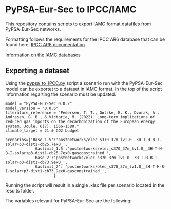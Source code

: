 # PyPSA-Eur-Sec to IPCC/IAMC

This repository contains scripts to export IAMC format datafiles from PyPSA-Eur-Sec networks. 

Formatting follows the requirements for the IPCC AR6 database that can be found here: [IPCC AR6 documentation](https://data.ene.iiasa.ac.at/ar6-scenario-submission/#/about)

[Information on the IAMC databases](https://software.ene.iiasa.ac.at/ixmp-server/tutorials.html)

## Exporting a dataset

Using the [pypsa_to_IPCC.py](pypsa_to_IPCC.py) script a scenario run with the PyPSA-Eur-Sec model can be exportet to a dataset in IAMC format. In the top of the script information regarting the scenario must be updated.

~~~
model = "PyPSA-Eur-Sec 0.0.2" 
model_version = "0.0.6"
literature_reference = "Pedersen, T. T., Gøtske, E. K., Dvorak, A., Andresen, G. B., & Victoria, M. (2022). Long-term implications of reduced gas imports on the decarbonization of the European energy system. Joule, 6(7), 1566-1580."
climate_target = 21 # CO2 budget

scenarios={'Base_1.5':'postnetworks/elec_s370_37m_lv1.0__3H-T-H-B-I-solar+p3-dist1-cb25.7ex0_',
            'Gaslimit_1.5':'postnetworks/elec_s370_37m_lv1.0__3H-T-H-B-I-solar+p3-dist1-cb25.7ex0-gasconstrained_',
            'Base_2':'postnetworks/elec_s370_37m_lv1.0__3H-T-H-B-I-solar+p3-dist1-cb73.9ex0_',
            'Gaslimit_2': 'postnetworks/elec_s370_37m_lv1.0__3H-T-H-B-I-solar+p3-dist1-cb73.9ex0-gasconstrained_',
                     }
~~~

Running the script will result in a single .xlsx file per scenario located in the results folder. 

The variables relevant for PyPSA-Eur-Sec are the following: